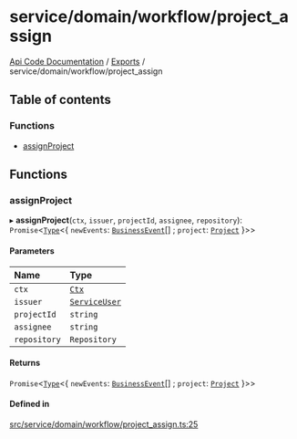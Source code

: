 # service/domain/workflow/project\_assign
 
[Api Code Documentation](../README.md) / [Exports](../modules.md) / service/domain/workflow/project\_assign

## Table of contents

### Functions

- [assignProject](service_domain_workflow_project_assign.md#assignproject)

## Functions

### assignProject

▸ **assignProject**(`ctx`, `issuer`, `projectId`, `assignee`, `repository`): `Promise`\<[`Type`](result.md#type)\<\{ `newEvents`: [`BusinessEvent`](service_domain_business_event.md#businessevent)[] ; `project`: [`Project`](../interfaces/service_domain_workflow_project.Project.md)  }\>\>

#### Parameters

| Name | Type |
| :------ | :------ |
| `ctx` | [`Ctx`](../interfaces/lib_ctx.Ctx.md) |
| `issuer` | [`ServiceUser`](../interfaces/service_domain_organization_service_user.ServiceUser.md) |
| `projectId` | `string` |
| `assignee` | `string` |
| `repository` | `Repository` |

#### Returns

`Promise`\<[`Type`](result.md#type)\<\{ `newEvents`: [`BusinessEvent`](service_domain_business_event.md#businessevent)[] ; `project`: [`Project`](../interfaces/service_domain_workflow_project.Project.md)  }\>\>

#### Defined in

[src/service/domain/workflow/project_assign.ts:25](https://github.com/openkfw/TruBudget/blob/086d599/api/src/service/domain/workflow/project_assign.ts#L25)
